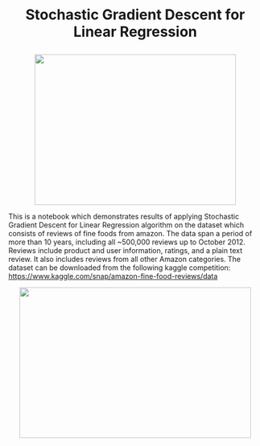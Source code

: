 # <p align="center">Stochastic Gradient Descent for Linear Regression</p> 
<p align="center">
  <img width="400" height="300" src="https://imaddabbura.github.io/img/gradient_descent_algorithms/gradient_cover.PNG">
</p>



This is a notebook which demonstrates results of applying Stochastic Gradient Descent for Linear Regression algorithm
on the dataset which consists of reviews of fine foods from amazon. The data span a period of more than 10 years, including
all ~500,000 reviews up to October 2012. Reviews include product and user information, ratings, and a plain text review.
It also includes reviews from all other Amazon categories. The dataset can be downloaded from the following kaggle competition:
https://www.kaggle.com/snap/amazon-fine-food-reviews/data

<p align="center">
  <img width="460" height="300" src="https://i.ytimg.com/vi/hMLUgM6kTp8/maxresdefault.jpg">
</p>
